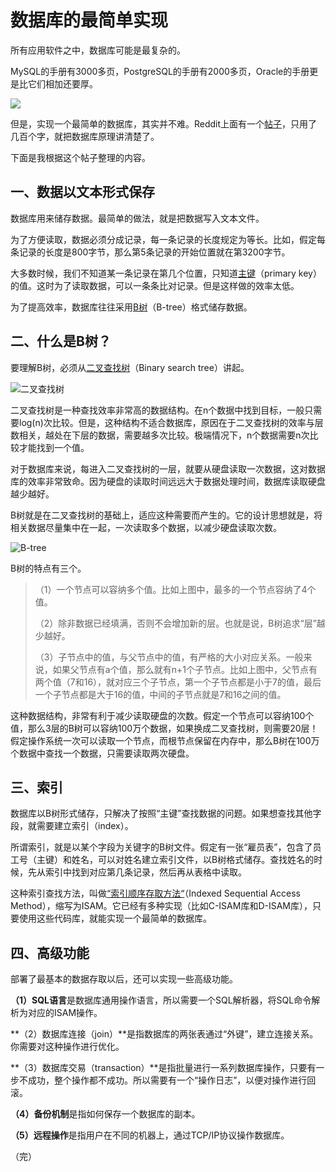 # 数据库的最简单实现

所有应用软件之中，数据库可能是最复杂的。

MySQL的手册有3000多页，PostgreSQL的手册有2000多页，Oracle的手册更是比它们相加还要厚。

![](http://image.beekka.com/blog/2014/bg2014070401.jpg)

但是，实现一个最简单的数据库，其实并不难。Reddit上面有一个[帖子](http://www.reddit.com/r/Database/comments/27u6dy/how_do_you_build_a_database/ciggal8)，只用了几百个字，就把数据库原理讲清楚了。

下面是我根据这个帖子整理的内容。

## 一、数据以文本形式保存

数据库用来储存数据。最简单的做法，就是把数据写入文本文件。

为了方便读取，数据必须分成记录，每一条记录的长度规定为等长。比如，假定每条记录的长度是800字节，那么第5条记录的开始位置就在第3200字节。

大多数时候，我们不知道某一条记录在第几个位置，只知道[主键](http://zh.wikipedia.org/zh/%E5%85%B3%E7%B3%BB%E9%94%AE)（primary key）的值。这时为了读取数据，可以一条条比对记录。但是这样做的效率太低。

为了提高效率，数据库往往采用[B树](http://en.wikipedia.org/wiki/B-tree)（B-tree）格式储存数据。

## 二、什么是B树？

要理解B树，必须从[二叉查找树](http://zh.wikipedia.org/wiki/%E4%BA%8C%E5%85%83%E6%90%9C%E5%B0%8B%E6%A8%B9)（Binary search tree）讲起。

![二叉查找树](http://image.beekka.com/blog/2014/bg2014070402.png)

二叉查找树是一种查找效率非常高的数据结构。在n个数据中找到目标，一般只需要log(n)次比较。但是，这种结构不适合数据库，原因在于二叉查找树的效率与层数相关，越处在下层的数据，需要越多次比较。极端情况下，n个数据需要n次比较才能找到一个值。

对于数据库来说，每进入二叉查找树的一层，就要从硬盘读取一次数据，这对数据库的效率非常致命。因为硬盘的读取时间远远大于数据处理时间，数据库读取硬盘越少越好。

B树就是在二叉查找树的基础上，适应这种需要而产生的。它的设计思想就是，将相关数据尽量集中在一起，一次读取多个数据，以减少硬盘读取次数。

![B-tree](http://image.beekka.com/blog/2014/bg2014070403.png)

B树的特点有三个。

> （1）一个节点可以容纳多个值。比如上图中，最多的一个节点容纳了4个值。
> 
> （2）除非数据已经填满，否则不会增加新的层。也就是说，B树追求“层”越少越好。
> 
> （3）子节点中的值，与父节点中的值，有严格的大小对应关系。一般来说，如果父节点有a个值，那么就有n+1个子节点。比如上图中，父节点有两个值（7和16），就对应三个子节点，第一个子节点都是小于7的值，最后一个子节点都是大于16的值，中间的子节点就是7和16之间的值。

这种数据结构，非常有利于减少读取硬盘的次数。假定一个节点可以容纳100个值，那么3层的B树可以容纳100万个数据，如果换成二叉查找树，则需要20层！假定操作系统一次可以读取一个节点，而根节点保留在内存中，那么B树在100万个数据中查找一个数据，只需要读取两次硬盘。

## 三、索引

数据库以B树形式储存，只解决了按照“主键”查找数据的问题。如果想查找其他字段，就需要建立索引（index）。

所谓索引，就是以某个字段为关键字的B树文件。假定有一张“雇员表”，包含了员工号（主键）和姓名，可以对姓名建立索引文件，以B树格式储存。查找姓名的时候，先从索引中找到对应第几条记录，然后再从表格中读取。

这种索引查找方法，叫做[“索引顺序存取方法“](http://en.wikipedia.org/wiki/ISAM)（Indexed Sequential Access Method），缩写为ISAM。它已经有多种实现（比如C-ISAM库和D-ISAM库），只要使用这些代码库，就能实现一个最简单的数据库。

## 四、高级功能

部署了最基本的数据存取以后，还可以实现一些高级功能。

**（1）SQL语言**是数据库通用操作语言，所以需要一个SQL解析器，将SQL命令解析为对应的ISAM操作。

**（2）数据库连接（join）**是指数据库的两张表通过“外键”，建立连接关系。你需要对这种操作进行优化。

**（3）数据库交易（transaction）**是指批量进行一系列数据库操作，只要有一步不成功，整个操作都不成功。所以需要有一个“操作日志”，以便对操作进行回滚。

**（4）备份机制**是指如何保存一个数据库的副本。

**（5）远程操作**是指用户在不同的机器上，通过TCP/IP协议操作数据库。

（完）
